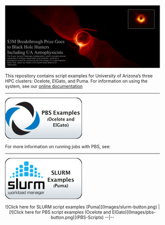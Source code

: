 ![](Images/BlackHoleMashup_TextOverlap.png)

This repository contains script examples for University of Arizona’s three HPC clusters: Ocelote, ElGato, and Puma. For information on using the system, see our [online documentation](https://public.confluence.arizona.edu/display/UAHPC/HPC+Documentation)

---

[![Click here for PBS script examples (Ocelote and ElGato)](Images/pbs-button.png)](PBS-Scripts) 

For more information on running jobs with PBS, see: 

---

![Click here for SLURM script examples (Puma)](Images/slurm-button.png)


<div align="center"> ![Click here for SLURM script examples (Puma)](Images/slurm-button.png)  |  [![Click here for PBS script examples (Ocelote and ElGato)](Images/pbs-button.png)](PBS-Scripts)
--|--  </div>
